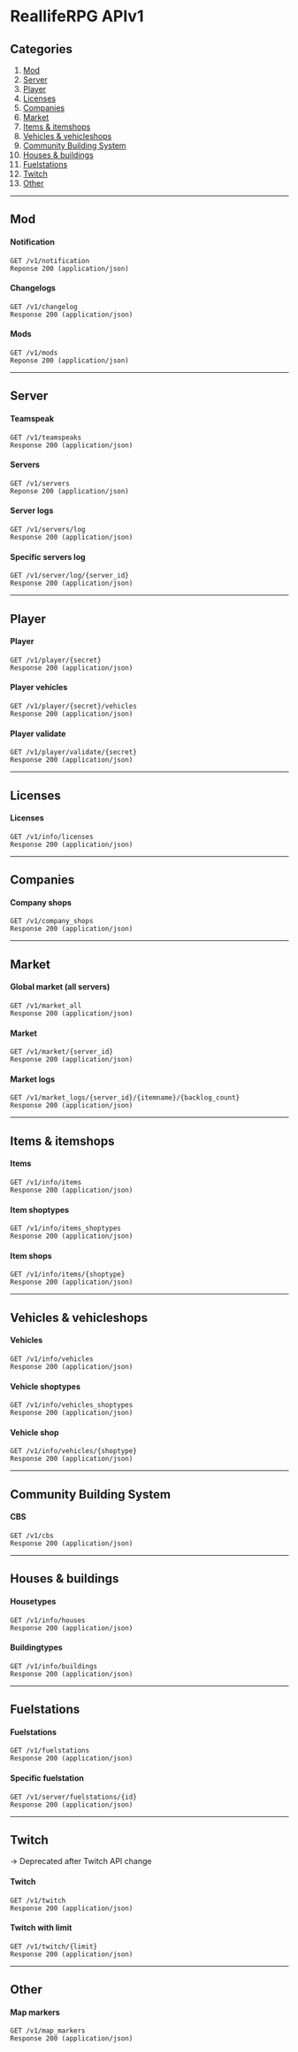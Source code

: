 # ReallifeRPG APIv1

## Categories

1. [Mod](#mod)
2. [Server](#server)
3. [Player](#player)
4. [Licenses](#licenses)
5. [Companies](#companies)
6. [Market](#market)
7. [Items & itemshops](#items-itemshops)
8. [Vehicles & vehicleshops](#vehicles-vehicleshops)
9. [Community Building System](#community-building-system)
10. [Houses & buildings](#houses-buildings)
11. [Fuelstations](#fuelstations)
12. [Twitch](#twitch)
13. [Other](#other)

---

## Mod

#### Notification

```
GET /v1/notification
Reponse 200 (application/json)
```

#### Changelogs

```
GET /v1/changelog
Response 200 (application/json)
```

#### Mods

```
GET /v1/mods
Reponse 200 (application/json)
```

---

## Server

#### Teamspeak

```
GET /v1/teamspeaks
Response 200 (application/json)
```

#### Servers

```
GET /v1/servers
Reponse 200 (application/json)
```

#### Server logs

```
GET /v1/servers/log
Response 200 (application/json)
```

#### Specific servers log

```
GET /v1/server/log/{server_id}
Response 200 (application/json)
```

---

## Player

#### Player

```
GET /v1/player/{secret}
Response 200 (application/json)
```

#### Player vehicles

```
GET /v1/player/{secret}/vehicles
Response 200 (application/json)
```

#### Player validate

```
GET /v1/player/validate/{secret}
Response 200 (application/json)
```

---

## Licenses

#### Licenses

```
GET /v1/info/licenses
Response 200 (application/json)
```

---

## Companies

#### Company shops

```
GET /v1/company_shops
Response 200 (application/json)
```

---

## Market

#### Global market (all servers)

```
GET /v1/market_all
Response 200 (application/json)
```

#### Market

```
GET /v1/market/{server_id}
Response 200 (application/json)
```

#### Market logs

```
GET /v1/market_logs/{server_id}/{itemname}/{backlog_count}
Response 200 (application/json)
```

---

## Items & itemshops

#### Items

```
GET /v1/info/items
Response 200 (application/json)
```

#### Item shoptypes

```
GET /v1/info/items_shoptypes
Response 200 (application/json)
```

#### Item shops

```
GET /v1/info/items/{shoptype}
Response 200 (application/json)
```

---

## Vehicles & vehicleshops

#### Vehicles

```
GET /v1/info/vehicles
Response 200 (application/json)
```

#### Vehicle shoptypes

```
GET /v1/info/vehicles_shoptypes
Response 200 (application/json)
```

#### Vehicle shop

```
GET /v1/info/vehicles/{shoptype}
Response 200 (application/json)
```

---

## Community Building System

#### CBS

```
GET /v1/cbs
Response 200 (application/json)
```

---

## Houses & buildings

#### Housetypes

```
GET /v1/info/houses
Response 200 (application/json)
```

#### Buildingtypes

```
GET /v1/info/buildings
Response 200 (application/json)
```

---

## Fuelstations

#### Fuelstations

```
GET /v1/fuelstations
Response 200 (application/json)
```

#### Specific fuelstation

```
GET /v1/server/fuelstations/{id}
Response 200 (application/json)
```

---

## Twitch
-> Deprecated after Twitch API change

#### Twitch

```
GET /v1/twitch
Response 200 (application/json)
```

#### Twitch with limit

```
GET /v1/twitch/{limit}
Response 200 (application/json)
```

---

## Other

#### Map markers

```
GET /v1/map_markers
Response 200 (application/json)
```
